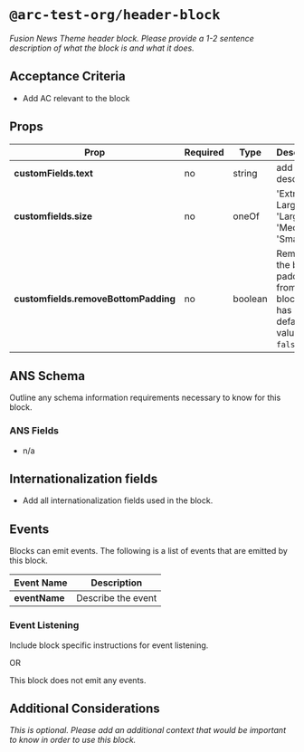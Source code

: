 # `@arc-test-org/header-block`

_Fusion News Theme header block. Please provide a 1-2 sentence description of what the block is and what it does._

## Acceptance Criteria

- Add AC relevant to the block

## Props

| **Prop**                             | **Required** | **Type** | **Description**                                                               |
| ------------------------------------ | ------------ | -------- | ----------------------------------------------------------------------------- |
| **customFields.text**                | no           | string   | add description                                                               |
| **customfields.size**                | no           | oneOf    | 'Extra Large', 'Large', 'Medium', 'Small'                                     |
| **customfields.removeBottomPadding** | no           | boolean  | Removes the bottom padding from the block. It has a default value of `false`. |

## ANS Schema

Outline any schema information requirements necessary to know for this block.

### ANS Fields

- n/a

## Internationalization fields

- Add all internationalization fields used in the block.

## Events

Blocks can emit events. The following is a list of events that are emitted by this block.

| **Event Name** | **Description**    |
| -------------- | ------------------ |
| **eventName**  | Describe the event |

### Event Listening

Include block specific instructions for event listening.

OR

This block does not emit any events.

## Additional Considerations

_This is optional. Please add an additional context that would be important to know in order to use this block._
